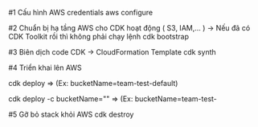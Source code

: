 #1 Cấu hình AWS credentials
  aws configure

#2 Chuẩn bị hạ tầng AWS cho CDK hoạt động ( S3, IAM,... ) -> Nếu đã có CDK Toolkit rồi thì không phải chạy lệnh
  cdk bootstrap

#3 Biên dịch code CDK -> CloudFormation Template
  cdk synth

#4 Triển khai lên AWS 

  cdk deploy => (Ex: bucketName=team-test-default)

  cdk deploy -c bucketName="<ten>" => (Ex: bucketName=team-test-<ten>
  
#5 Gỡ bỏ stack khỏi AWS
  cdk destroy
